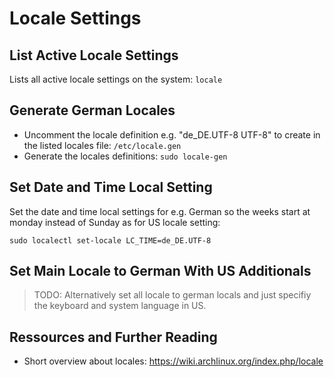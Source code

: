 # Locale Settings

## List Active Locale Settings

Lists all active locale settings on the system: ```locale```

## Generate German Locales

* Uncomment the locale definition e.g. "de_DE.UTF-8 UTF-8" to create in the listed locales file: ```/etc/locale.gen```
* Generate the locales definitions: ```sudo locale-gen```

## Set Date and Time Local Setting

Set the date and time local settings for e.g. German so the weeks start at monday instead of Sunday as for US locale setting:

```sudo localectl set-locale LC_TIME=de_DE.UTF-8```

## Set Main Locale to German With US Additionals

> TODO: Alternatively set all locale to german locals and just specifiy the keyboard and system language in US.

## Ressources and Further Reading

* Short overview about locales: https://wiki.archlinux.org/index.php/locale
